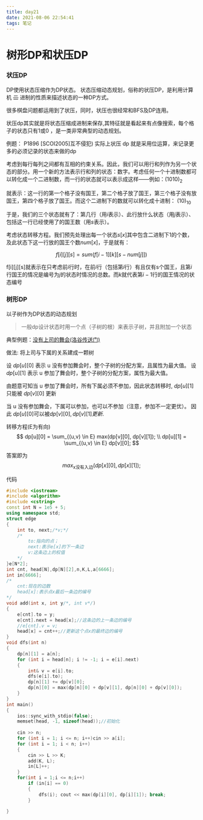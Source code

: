 ```yaml
---
title: day21
date: 2021-08-06 22:54:41
tags: 笔记
---
```


# 树形DP和状压DP
<!-- more -->
### 状压DP
DP使用状态压缩作为DP状态。
状态压缩动态规划，俗称的状压DP，是利用计算机 ~~二~~ 进制的性质来描述状态的一种DP方式。

很多棋盘问题都运用到了状压，同时，状压也很经常和BFS及DP连用。

状压dp其实就是将状态压缩成进制来保存,其特征就是看起来有点像搜索，每个格子的状态只有1或0 ，是一类非常典型的动态规划。

例题：
P1896 [SCOI2005]互不侵犯)
实际上状压 dp 就是采用位运算，来记录更多的必须记录的状态来做的dp

考虑到每行每列之间都有互相的约束关系。因此，我们可以用行和列作为另一个状态的部分。用一个新的方法表示行和列的状态：数字。考虑任何一个十进制数都可以转化成一个二进制数，而一行的状态就可以表示成这样——例如：$(1010)_2$

就表示：这一行的第一个格子没有国王，第二个格子放了国王，第三个格子没有放国王，第四个格子放了国王。而这个二进制下的数就可以转化成十进制： $(10)_{10}$

于是，我们的三个状态就有了：第几行（用$i$表示）、此行放什么状态（用$j$表示）、包括这一行已经使用了的国王数（用$s$表示）。

考虑状态转移方程。我们预先处理出每一个状态$s[x]$其中包含二进制下1的个数，及此状态下这一行放的国王个数$num[x]$，于是就有：

$$
f[i][j][s]=sum(f[i−1][k][s−num[j]])
$$

f[i][j][s]就表示在只考虑前$i$行时，在前$i$行（包括第$i$行）有且仅有s个国王，且第$i$行国王的情况是编号为$j$的状态时情况的总数。而$k$就代表第$i-1$行的国王情况的状态编号

### 树形DP
以子树作为DP状态的动态规划
> 一般dp设计状态时用一个点（子树的根）来表示子树，并且附加一个状态

典型例题：[没有上司的舞会(洛谷传送门)](https://www.luogu.com.cn/problem/P1352)

做法:
将上司与下属的关系建成一颗树

设 $dp[u][0]$ 表示 u 没有参加舞会时，整个子树的分配方案，且属性为最大值。
设 $dp[u][1]$ 表示 u 参加了舞会时，整个子树的分配方案，属性为最大值。

由题意可知当 u 参加了舞会时，所有下属必须不参加，因此状态转移时, $dp[u][1]$ 只能被 $dp[v][0]$ 更新

当 u 没有参加舞会，下属可以参加，也可以不参加（注意，参加不一定更优）。
因此 $dp[u][0]$可以被$dp[v][0], dp[v][1]更新$.

转移方程(E为有向)
$$
dp[u][0] = \sum_{(u,v) \in E} max(dp[v][0], dp[v][1]); \\
dp[u][1] = \sum_{(u,v) \in E} dp[v][0];
$$

答案即为 
$$
max_{\text{x没有入边}}(dp[x][0], dp[x][1]);
$$

代码
```cpp
#include <iostream>
#include <algorithm>
#include <cstring>
const int N = 1e5 + 5;
using namespace std;
struct edge
{
	int to, next;/*v;*/
	/*
		to:指向的点；
		next:表示e[x]的下一条边
		v:这条边上的权值
	*/
}e[N*2];
int cnt, head[N],dp[N][2],n,K,L,a[6666];
int in[6666];
/*
	cnt:现在的边数
	head[x]:表示点x最后一条边的编号
*/
void add(int x, int y/*, int v*/)
{
	e[cnt].to = y;
	e[cnt].next = head[x];//这条边的上一条边的编号
	//e[cnt].v = v;
	head[x] = cnt++;//更新这个点x的最终边的编号
}
void dfs(int n)
{
	dp[n][1] = a[n];
	for (int i = head[n]; i != -1; i = e[i].next)
	{
		int& v = e[i].to;
		dfs(e[i].to);
		dp[n][1] += dp[v][0];
		dp[n][0] = max(dp[n][0] + dp[v][1], dp[n][0] + dp[v][0]);
	}
}
int main()
{
	ios::sync_with_stdio(false);
	memset(head, -1, sizeof(head));//初始化
	
	cin >> n;
	for (int i = 1; i <= n; i++)cin >> a[i];
	for (int i = 1; i < n; i++)
	{
		cin >> L >> K;
		add(K, L);
		in[L]++;
	}
	for(int i = 1;i <= n;i++)
		if (in[i] == 0)
		{ 
			dfs(i); cout << max(dp[i][0], dp[i][1]); break;
		}

}
```
